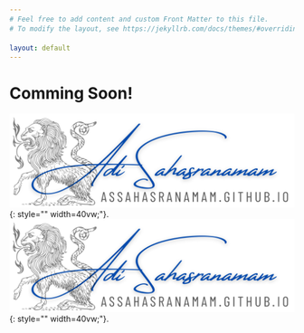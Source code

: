 ```yaml
---
# Feel free to add content and custom Front Matter to this file.
# To modify the layout, see https://jekyllrb.com/docs/themes/#overriding-theme-defaults

layout: default
---
```


# Comming Soon! 


![About 4](https://github.com/ASSahasranamam/thesis/blob/primary/thesis/logo.png?raw=true) {: style="" width=40vw;"}.
![About 4](https://github.com/ASSahasranamam/thesis/blob/primary/thesis/logo.png?raw=true)
{: style="" width=40vw;"}.
